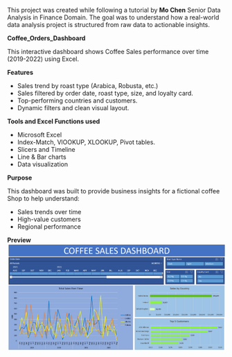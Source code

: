  This project was created while following a tutorial by **Mo Chen** Senior Data Analysis in Finance Domain.
 The goal was to understand how a real-world data analysis project is structured from raw data to actionable insights.

**Coffee_Orders_Dashboard**

This interactive dashboard shows Coffee Sales performance over time (2019-2022) using Excel.

**Features**
- Sales trend by roast type (Arabica, Robusta, etc.)
- Sales filtered by order date, roast type, size, and loyalty card.
- Top-performing countries and customers.
- Dynamic filters and clean visual layout.

**Tools and Excel Functions used**
- Microsoft Excel
- Index-Match, VlOOKUP, XLOOKUP, Pivot tables.
- Slicers and Timeline
- Line & Bar charts
- Data visualization

**Purpose**

This dashboard was built to provide business insights for a fictional coffee Shop to help understand:
- Sales trends over time
- High-value customers
- Regional performance

**Preview**
![Coffee Dashboard Screenshot](Screenshot%20Dashboard.png)
